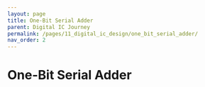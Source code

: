 ```yaml
---
layout: page
title: One-Bit Serial Adder
parent: Digital IC Journey
permalink: /pages/11_digital_ic_design/one_bit_serial_adder/
nav_order: 2
---
```


# One-Bit Serial Adder